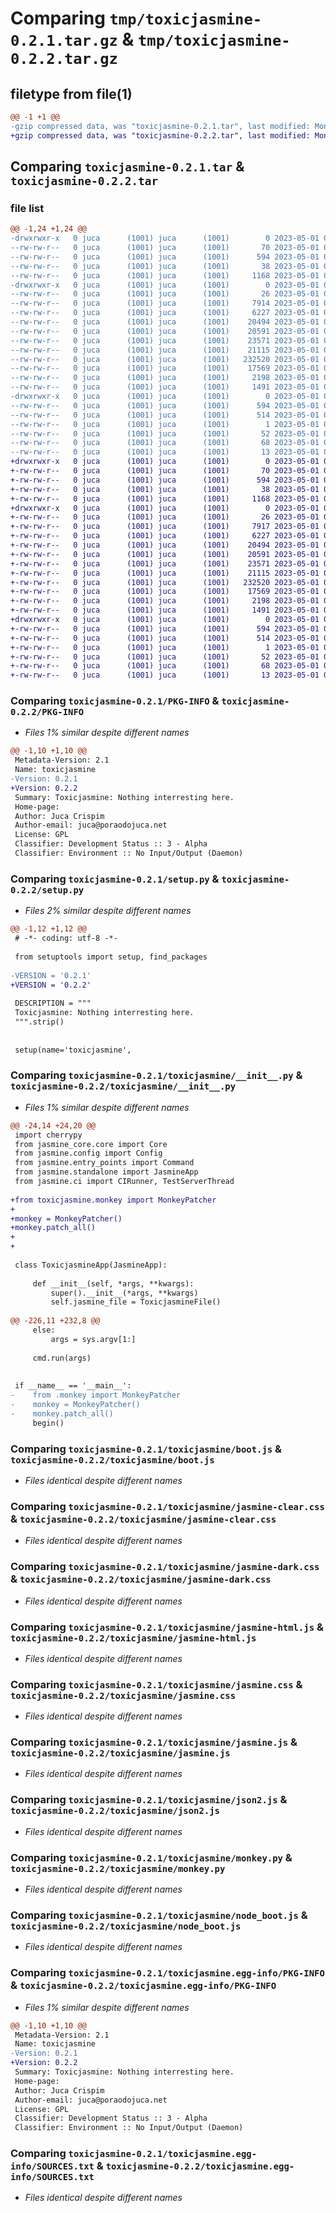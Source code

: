 # Comparing `tmp/toxicjasmine-0.2.1.tar.gz` & `tmp/toxicjasmine-0.2.2.tar.gz`

## filetype from file(1)

```diff
@@ -1 +1 @@
-gzip compressed data, was "toxicjasmine-0.2.1.tar", last modified: Mon May  1 03:10:09 2023, max compression
+gzip compressed data, was "toxicjasmine-0.2.2.tar", last modified: Mon May  1 03:36:24 2023, max compression
```

## Comparing `toxicjasmine-0.2.1.tar` & `toxicjasmine-0.2.2.tar`

### file list

```diff
@@ -1,24 +1,24 @@
-drwxrwxr-x   0 juca      (1001) juca      (1001)        0 2023-05-01 03:10:09.582877 toxicjasmine-0.2.1/
--rw-rw-r--   0 juca      (1001) juca      (1001)       70 2023-05-01 02:54:26.000000 toxicjasmine-0.2.1/MANIFEST.in
--rw-rw-r--   0 juca      (1001) juca      (1001)      594 2023-05-01 03:10:09.582877 toxicjasmine-0.2.1/PKG-INFO
--rw-rw-r--   0 juca      (1001) juca      (1001)       38 2023-05-01 03:10:09.582877 toxicjasmine-0.2.1/setup.cfg
--rw-rw-r--   0 juca      (1001) juca      (1001)     1168 2023-05-01 03:09:29.000000 toxicjasmine-0.2.1/setup.py
-drwxrwxr-x   0 juca      (1001) juca      (1001)        0 2023-05-01 03:10:09.582877 toxicjasmine-0.2.1/toxicjasmine/
--rw-rw-r--   0 juca      (1001) juca      (1001)       26 2023-05-01 02:54:26.000000 toxicjasmine-0.2.1/toxicjasmine/README
--rw-rw-r--   0 juca      (1001) juca      (1001)     7914 2023-05-01 03:08:27.000000 toxicjasmine-0.2.1/toxicjasmine/__init__.py
--rw-rw-r--   0 juca      (1001) juca      (1001)     6227 2023-05-01 02:54:26.000000 toxicjasmine-0.2.1/toxicjasmine/boot.js
--rw-rw-r--   0 juca      (1001) juca      (1001)    20494 2023-05-01 02:54:26.000000 toxicjasmine-0.2.1/toxicjasmine/jasmine-clear.css
--rw-rw-r--   0 juca      (1001) juca      (1001)    20591 2023-05-01 02:54:26.000000 toxicjasmine-0.2.1/toxicjasmine/jasmine-dark.css
--rw-rw-r--   0 juca      (1001) juca      (1001)    23571 2023-05-01 02:54:26.000000 toxicjasmine-0.2.1/toxicjasmine/jasmine-html.js
--rw-rw-r--   0 juca      (1001) juca      (1001)    21115 2023-05-01 02:54:26.000000 toxicjasmine-0.2.1/toxicjasmine/jasmine.css
--rw-rw-r--   0 juca      (1001) juca      (1001)   232520 2023-05-01 02:54:26.000000 toxicjasmine-0.2.1/toxicjasmine/jasmine.js
--rw-rw-r--   0 juca      (1001) juca      (1001)    17569 2023-05-01 02:54:26.000000 toxicjasmine-0.2.1/toxicjasmine/json2.js
--rw-rw-r--   0 juca      (1001) juca      (1001)     2198 2023-05-01 03:07:50.000000 toxicjasmine-0.2.1/toxicjasmine/monkey.py
--rw-rw-r--   0 juca      (1001) juca      (1001)     1491 2023-05-01 02:54:26.000000 toxicjasmine-0.2.1/toxicjasmine/node_boot.js
-drwxrwxr-x   0 juca      (1001) juca      (1001)        0 2023-05-01 03:10:09.582877 toxicjasmine-0.2.1/toxicjasmine.egg-info/
--rw-rw-r--   0 juca      (1001) juca      (1001)      594 2023-05-01 03:10:09.000000 toxicjasmine-0.2.1/toxicjasmine.egg-info/PKG-INFO
--rw-rw-r--   0 juca      (1001) juca      (1001)      514 2023-05-01 03:10:09.000000 toxicjasmine-0.2.1/toxicjasmine.egg-info/SOURCES.txt
--rw-rw-r--   0 juca      (1001) juca      (1001)        1 2023-05-01 03:10:09.000000 toxicjasmine-0.2.1/toxicjasmine.egg-info/dependency_links.txt
--rw-rw-r--   0 juca      (1001) juca      (1001)       52 2023-05-01 03:10:09.000000 toxicjasmine-0.2.1/toxicjasmine.egg-info/entry_points.txt
--rw-rw-r--   0 juca      (1001) juca      (1001)       68 2023-05-01 03:10:09.000000 toxicjasmine-0.2.1/toxicjasmine.egg-info/requires.txt
--rw-rw-r--   0 juca      (1001) juca      (1001)       13 2023-05-01 03:10:09.000000 toxicjasmine-0.2.1/toxicjasmine.egg-info/top_level.txt
+drwxrwxr-x   0 juca      (1001) juca      (1001)        0 2023-05-01 03:36:24.295376 toxicjasmine-0.2.2/
+-rw-rw-r--   0 juca      (1001) juca      (1001)       70 2023-05-01 02:54:26.000000 toxicjasmine-0.2.2/MANIFEST.in
+-rw-rw-r--   0 juca      (1001) juca      (1001)      594 2023-05-01 03:36:24.295376 toxicjasmine-0.2.2/PKG-INFO
+-rw-rw-r--   0 juca      (1001) juca      (1001)       38 2023-05-01 03:36:24.295376 toxicjasmine-0.2.2/setup.cfg
+-rw-rw-r--   0 juca      (1001) juca      (1001)     1168 2023-05-01 03:35:53.000000 toxicjasmine-0.2.2/setup.py
+drwxrwxr-x   0 juca      (1001) juca      (1001)        0 2023-05-01 03:36:24.295376 toxicjasmine-0.2.2/toxicjasmine/
+-rw-rw-r--   0 juca      (1001) juca      (1001)       26 2023-05-01 02:54:26.000000 toxicjasmine-0.2.2/toxicjasmine/README
+-rw-rw-r--   0 juca      (1001) juca      (1001)     7917 2023-05-01 03:35:40.000000 toxicjasmine-0.2.2/toxicjasmine/__init__.py
+-rw-rw-r--   0 juca      (1001) juca      (1001)     6227 2023-05-01 02:54:26.000000 toxicjasmine-0.2.2/toxicjasmine/boot.js
+-rw-rw-r--   0 juca      (1001) juca      (1001)    20494 2023-05-01 02:54:26.000000 toxicjasmine-0.2.2/toxicjasmine/jasmine-clear.css
+-rw-rw-r--   0 juca      (1001) juca      (1001)    20591 2023-05-01 02:54:26.000000 toxicjasmine-0.2.2/toxicjasmine/jasmine-dark.css
+-rw-rw-r--   0 juca      (1001) juca      (1001)    23571 2023-05-01 02:54:26.000000 toxicjasmine-0.2.2/toxicjasmine/jasmine-html.js
+-rw-rw-r--   0 juca      (1001) juca      (1001)    21115 2023-05-01 02:54:26.000000 toxicjasmine-0.2.2/toxicjasmine/jasmine.css
+-rw-rw-r--   0 juca      (1001) juca      (1001)   232520 2023-05-01 02:54:26.000000 toxicjasmine-0.2.2/toxicjasmine/jasmine.js
+-rw-rw-r--   0 juca      (1001) juca      (1001)    17569 2023-05-01 02:54:26.000000 toxicjasmine-0.2.2/toxicjasmine/json2.js
+-rw-rw-r--   0 juca      (1001) juca      (1001)     2198 2023-05-01 03:07:50.000000 toxicjasmine-0.2.2/toxicjasmine/monkey.py
+-rw-rw-r--   0 juca      (1001) juca      (1001)     1491 2023-05-01 02:54:26.000000 toxicjasmine-0.2.2/toxicjasmine/node_boot.js
+drwxrwxr-x   0 juca      (1001) juca      (1001)        0 2023-05-01 03:36:24.295376 toxicjasmine-0.2.2/toxicjasmine.egg-info/
+-rw-rw-r--   0 juca      (1001) juca      (1001)      594 2023-05-01 03:36:24.000000 toxicjasmine-0.2.2/toxicjasmine.egg-info/PKG-INFO
+-rw-rw-r--   0 juca      (1001) juca      (1001)      514 2023-05-01 03:36:24.000000 toxicjasmine-0.2.2/toxicjasmine.egg-info/SOURCES.txt
+-rw-rw-r--   0 juca      (1001) juca      (1001)        1 2023-05-01 03:36:24.000000 toxicjasmine-0.2.2/toxicjasmine.egg-info/dependency_links.txt
+-rw-rw-r--   0 juca      (1001) juca      (1001)       52 2023-05-01 03:36:24.000000 toxicjasmine-0.2.2/toxicjasmine.egg-info/entry_points.txt
+-rw-rw-r--   0 juca      (1001) juca      (1001)       68 2023-05-01 03:36:24.000000 toxicjasmine-0.2.2/toxicjasmine.egg-info/requires.txt
+-rw-rw-r--   0 juca      (1001) juca      (1001)       13 2023-05-01 03:36:24.000000 toxicjasmine-0.2.2/toxicjasmine.egg-info/top_level.txt
```

### Comparing `toxicjasmine-0.2.1/PKG-INFO` & `toxicjasmine-0.2.2/PKG-INFO`

 * *Files 1% similar despite different names*

```diff
@@ -1,10 +1,10 @@
 Metadata-Version: 2.1
 Name: toxicjasmine
-Version: 0.2.1
+Version: 0.2.2
 Summary: Toxicjasmine: Nothing interresting here.
 Home-page: 
 Author: Juca Crispim
 Author-email: juca@poraodojuca.net
 License: GPL
 Classifier: Development Status :: 3 - Alpha
 Classifier: Environment :: No Input/Output (Daemon)
```

### Comparing `toxicjasmine-0.2.1/setup.py` & `toxicjasmine-0.2.2/setup.py`

 * *Files 2% similar despite different names*

```diff
@@ -1,12 +1,12 @@
 # -*- coding: utf-8 -*-
 
 from setuptools import setup, find_packages
 
-VERSION = '0.2.1'
+VERSION = '0.2.2'
 
 DESCRIPTION = """
 Toxicjasmine: Nothing interresting here.
 """.strip()
 
 
 setup(name='toxicjasmine',
```

### Comparing `toxicjasmine-0.2.1/toxicjasmine/__init__.py` & `toxicjasmine-0.2.2/toxicjasmine/__init__.py`

 * *Files 1% similar despite different names*

```diff
@@ -24,14 +24,20 @@
 import cherrypy
 from jasmine_core.core import Core
 from jasmine.config import Config
 from jasmine.entry_points import Command
 from jasmine.standalone import JasmineApp
 from jasmine.ci import CIRunner, TestServerThread
 
+from toxicjasmine.monkey import MonkeyPatcher
+
+monkey = MonkeyPatcher()
+monkey.patch_all()
+
+
 
 class ToxicjasmineApp(JasmineApp):
 
     def __init__(self, *args, **kwargs):
         super().__init__(*args, **kwargs)
         self.jasmine_file = ToxicjasmineFile()
 
@@ -226,11 +232,8 @@
     else:
         args = sys.argv[1:]
 
     cmd.run(args)
 
 
 if __name__ == '__main__':
-    from .monkey import MonkeyPatcher
-    monkey = MonkeyPatcher()
-    monkey.patch_all()
     begin()
```

### Comparing `toxicjasmine-0.2.1/toxicjasmine/boot.js` & `toxicjasmine-0.2.2/toxicjasmine/boot.js`

 * *Files identical despite different names*

### Comparing `toxicjasmine-0.2.1/toxicjasmine/jasmine-clear.css` & `toxicjasmine-0.2.2/toxicjasmine/jasmine-clear.css`

 * *Files identical despite different names*

### Comparing `toxicjasmine-0.2.1/toxicjasmine/jasmine-dark.css` & `toxicjasmine-0.2.2/toxicjasmine/jasmine-dark.css`

 * *Files identical despite different names*

### Comparing `toxicjasmine-0.2.1/toxicjasmine/jasmine-html.js` & `toxicjasmine-0.2.2/toxicjasmine/jasmine-html.js`

 * *Files identical despite different names*

### Comparing `toxicjasmine-0.2.1/toxicjasmine/jasmine.css` & `toxicjasmine-0.2.2/toxicjasmine/jasmine.css`

 * *Files identical despite different names*

### Comparing `toxicjasmine-0.2.1/toxicjasmine/jasmine.js` & `toxicjasmine-0.2.2/toxicjasmine/jasmine.js`

 * *Files identical despite different names*

### Comparing `toxicjasmine-0.2.1/toxicjasmine/json2.js` & `toxicjasmine-0.2.2/toxicjasmine/json2.js`

 * *Files identical despite different names*

### Comparing `toxicjasmine-0.2.1/toxicjasmine/monkey.py` & `toxicjasmine-0.2.2/toxicjasmine/monkey.py`

 * *Files identical despite different names*

### Comparing `toxicjasmine-0.2.1/toxicjasmine/node_boot.js` & `toxicjasmine-0.2.2/toxicjasmine/node_boot.js`

 * *Files identical despite different names*

### Comparing `toxicjasmine-0.2.1/toxicjasmine.egg-info/PKG-INFO` & `toxicjasmine-0.2.2/toxicjasmine.egg-info/PKG-INFO`

 * *Files 1% similar despite different names*

```diff
@@ -1,10 +1,10 @@
 Metadata-Version: 2.1
 Name: toxicjasmine
-Version: 0.2.1
+Version: 0.2.2
 Summary: Toxicjasmine: Nothing interresting here.
 Home-page: 
 Author: Juca Crispim
 Author-email: juca@poraodojuca.net
 License: GPL
 Classifier: Development Status :: 3 - Alpha
 Classifier: Environment :: No Input/Output (Daemon)
```

### Comparing `toxicjasmine-0.2.1/toxicjasmine.egg-info/SOURCES.txt` & `toxicjasmine-0.2.2/toxicjasmine.egg-info/SOURCES.txt`

 * *Files identical despite different names*

